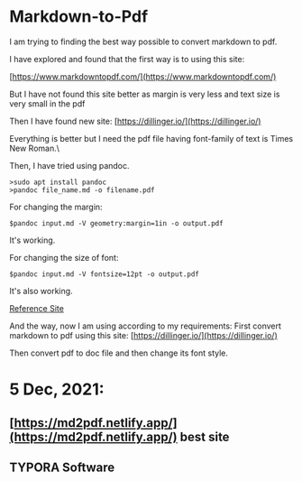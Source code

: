 # Markdown-to-Pdf

I am trying to finding the best way possible to convert markdown to pdf.

I have explored and found that the first way is to using this site: 

[https://www.markdowntopdf.com/](https://www.markdowntopdf.com/)

But I have not found this site better as margin is very less and text size is very small in the pdf


Then I have found new site:
[https://dillinger.io/](https://dillinger.io/)

Everything is better but I need the pdf file having font-family of text is Times New Roman.\


Then, I have tried using pandoc.
```
>sudo apt install pandoc
>pandoc file_name.md -o filename.pdf
```
For changing the margin:
```
$pandoc input.md -V geometry:margin=1in -o output.pdf
```
It's working.

For changing the size of font:
```
$pandoc input.md -V fontsize=12pt -o output.pdf 
```
It's also working.

[Reference Site](https://stackoverflow.com/questions/23811002/from-markdown-to-pdf-how-to-change-the-font-size-with-pandoc)

And the way, now I am using according to my requirements: 
First convert markdown to pdf using this site:
[https://dillinger.io/](https://dillinger.io/)

Then convert pdf to doc file and then change its font style.
 # 5 Dec, 2021: 
 ## [https://md2pdf.netlify.app/](https://md2pdf.netlify.app/) best site 
 
 
 
 ## TYPORA Software
